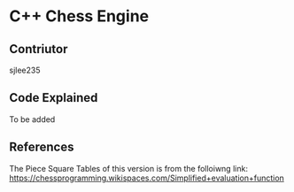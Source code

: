 # C++ Chess Engine
## Contriutor
sjlee235
## Code Explained
To be added
## References
The Piece Square Tables of this version is from the folloiwng link: https://chessprogramming.wikispaces.com/Simplified+evaluation+function
